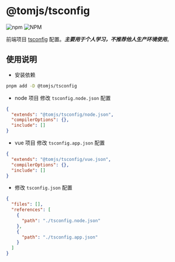 # @tomjs/tsconfig

![npm](https://img.shields.io/npm/v/%40tomjs/tsconfig) ![NPM](https://img.shields.io/npm/l/%40tomjs%2Ftsconfig)

前端项目 [tsconfig](https://www.typescriptlang.org/tsconfig) 配置。**_主要用于个人学习，不推荐他人生产环境使用_**。

## 使用说明

- 安装依赖

```bash
pnpm add -D @tomjs/tsconfig
```

- node 项目 修改 `tsconfig.node.json` 配置

```json
{
  "extends": "@tomjs/tsconfig/node.json",
  "compilerOptions": {},
  "include": []
}
```

- vue 项目 修改 `tsconfig.app.json` 配置

```json
{
  "extends": "@tomjs/tsconfig/vue.json",
  "compilerOptions": {},
  "include": []
}
```

- 修改 `tsconfig.json` 配置

```json
{
  "files": [],
  "references": [
    {
      "path": "./tsconfig.node.json"
    },
    {
      "path": "./tsconfig.app.json"
    }
  ]
}
```
